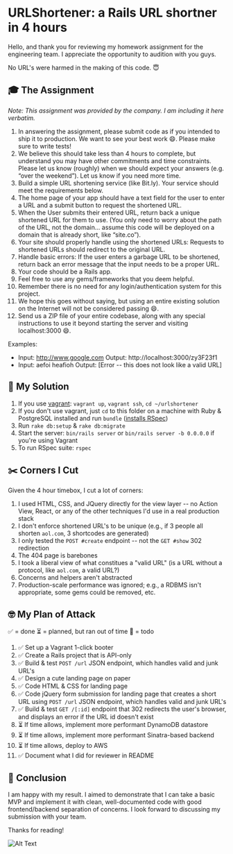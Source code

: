 # URLShortener: a Rails URL shortner in 4 hours
Hello, and thank you for reviewing my homework assignment for the engineering team. I appreciate the opportunity to audition with you guys.

No URL's were harmed in the making of this code. 😇

## 🎓 The Assignment
*Note: This assignment was provided by the company. I am including it here verbatim.*
1. In answering the assignment, please submit code as if you intended to ship it to production. We want to see your best work 😄. Please make sure to write tests!
2. We believe this should take less than 4 hours to complete, but understand you may have other commitments and time constraints. Please let us know (roughly) when we should expect your answers (e.g. “over the weekend”). Let us know if you need more time.
3. Build a simple URL shortening service (like Bit.ly). Your service should meet the requirements below.
4. The home page of your app should have a text field for the user to enter a URL and a submit button to request the shortened URL.
5. When the User submits their entered URL, return back a unique shortened URL for them to use. (You only need to worry about the path of the URL, not the domain... assume this code will be deployed on a domain that is already short, like “site.co”).
6. Your site should properly handle using the shortened URLs: Requests to shortened URLs should redirect to the original URL.
7. Handle basic errors: If the user enters a garbage URL to be shortened, return back an error message that the input needs to be a proper URL.
8. Your code should be a Rails app.
9. Feel free to use any gems/frameworks that you deem helpful.
10. Remember there is no need for any login/authentication system for this project.
11. We hope this goes without saying, but using an entire existing solution on the Internet will not be considered passing 😄.
12. Send us a ZIP file of your entire codebase, along with any special instructions to use it beyond starting the server and visiting localhost:3000 😄.

Examples:
- Input: http://www.google.com Output: http://localhost:3000/zy3F23f1
- Input: aefoi heafioh Output: [Error -- this does not look like a valid URL]

## 🏃 My Solution
1. If you use [vagrant](./Vagrantfile): `vagrant up`, `vagrant ssh`, `cd ~/urlshortener`
2. If you don't use vagrant, just `cd` to this folder on a machine with Ruby & PostgreSQL installed and run `bundle` ([installs RSpec](./Gemfile))
3. Run `rake db:setup` & `rake db:migrate`
4. Start the server: `bin/rails server` or `bin/rails server -b 0.0.0.0` if you're using Vagrant
5. To run RSpec suite: `rspec`

## ✂️ Corners I Cut
Given the 4 hour timebox, I cut a lot of corners:

1. I used HTML, CSS, and JQuery directly for the view layer -- no Action View, React, or any of the other techniques I'd use in a real production stack
2. I don't enforce shortened URL's to be unique (e.g., if 3 people all shorten `aol.com`, 3 shortcodes are generated)
3. I only tested the `POST #create` endpoint -- not the `GET #show` 302 redirection
4. The 404 page is barebones
5. I took a liberal view of what constitues a "valid URL" (is a URL without a protocol, like `aol.com`, a valid URL?)
6. Concerns and helpers aren't abstracted
7. Production-scale performance was ignored; e.g., a RDBMS isn't appropriate, some gems could be removed, etc.

## 🤓 My Plan of Attack
✅ = done
⏳ = planned, but ran out of time
🚨 = todo

1. ✅ Set up a Vagrant 1-click booter
2. ✅ Create a Rails project that is API-only
3. ✅ Build & test `POST /url` JSON endpoint, which handles valid and junk URL's
4. ✅ Design a cute landing page on paper
5. ✅ Code HTML & CSS for landing page
6. ✅ Code jQuery form submission for landing page that creates a short URL using `POST /url` JSON endpoint, which handles valid and junk URL's
7. ✅ Build & test `GET /[:id]` endpoint that 302 redirects the user's browser, and displays an error if the URL id doesn't exist
8. ⏳ If time allows, implement more performant DynamoDB datastore
9. ⏳ If time allows, implement more performant Sinatra-based backend
10. ⏳ If time allows, deploy to AWS
11. ✅ Document what I did for reviewer in README

## 🥇 Conclusion
I am happy with my result. I aimed to demonstrate that I can take a basic MVP and implement it with clean, well-documented code with good frontend/backend separation of concerns. I look forward to discussing my submission with your team.

Thanks for reading!

![Alt Text](https://media.giphy.com/media/3oEjI5VtIhHvK37WYo/giphy.gif)
